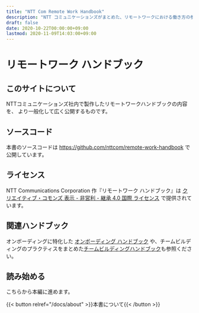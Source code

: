 ```yaml
---
title: "NTT Com Remote Work Handbook"
description: "NTT コミュニケーションズがまとめた、リモートワークにおける働き方の参考書です。"
draft: false
date: 2020-10-22T00:00:00+09:00
lastmod: 2020-11-09T14:03:00+09:00
---
```


# リモートワーク ハンドブック
## このサイトについて
NTTコミュニケーションズ社内で製作したリモートワークハンドブックの内容を、
より一般化して広く公開するものです。

## ソースコード
本書のソースコードは https://github.com/nttcom/remote-work-handbook で公開しています。

## ライセンス
NTT Communications Corporation 作『リモートワーク ハンドブック』は [クリエイティブ・コモンズ 表示 - 非営利 - 継承 4.0 国際 ライセンス](http://creativecommons.org/licenses/by-nc-sa/4.0/) で提供されています。

## 関連ハンドブック

オンボーディングに特化した [オンボーディング ハンドブック](https://nttcom.github.io/onboarding-handbook/) や、チームビルディングのプラクティスをまとめた[チームビルディングハンドブック](https://nttcom.github.io/teambuilding-handbook/)も参照ください。

## 読み始める
こちらから本編に進めます。

{{< button relref="/docs/about" >}}本書について{{< /button >}}
